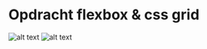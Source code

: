 # Opdracht flexbox & css grid

![alt text](https://i.imgur.com/4WUoSlx.png "flexbox proof")
![alt text](https://i.imgur.com/uWl6V5v.png "css grid proof")